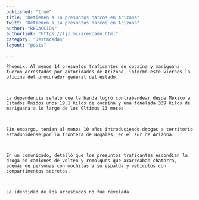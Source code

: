 ```yaml
---
published: "true"
title: "Detienen a 14 presuntos narcos en Arizona"
twitt: "Detienen a 14 presuntos narcos en Arizona"
author: "REDACCION"
authorlink: "https://ljz.mx/acercade.html"
category: "Destacadas"
layout: "posts"

---
```



  
    Phoenix. Al menos 14 presuntos traficantes de cocaína y mariguana fueron arrestados por autoridades de Arizona, informó este viernes la oficina del procurador general del estado.
  
  
  
    La dependencia señaló que la banda logró contrabandear desde México a Estados Unidos unos 19.1 kilos de cocaína y una tonelada 339 kilos de mariguana a lo largo de los últimos 13 meses.
  
  
  
    Sin embargo, tenían al menos 10 años introduciendo drogas a territorio estadunidense por la frontera de Nogales, en el sur de Arizona.
  
  
  
    En un comunicado, detalló que los presuntos traficantes escondían la droga en camiones de volteo y remolques que acarreaban chatarra, además de personas con mochilas a su espalda y vehículos con compartimentos secretos.
  
  
  
    La identidad de los arrestados no fue revelada.
  

